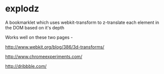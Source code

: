 explodz
====================

A bookmarklet which uses webkit-transform to z-translate each element in the DOM based on it's depth

Works well on these two pages -

http://www.webkit.org/blog/386/3d-transforms/

http://www.chromeexperiments.com/

http://dribbble.com/